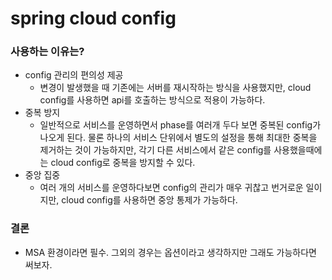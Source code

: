 # spring cloud config

### 사용하는 이유는?
- config 관리의 편의성 제공
  * 변경이 발생했을 때 기존에는 서버를 재시작하는 방식을 사용했지만, cloud config를 사용하면 api를 호출하는 방식으로 적용이 가능하다.
- 중복 방지
  * 일반적으로 서비스를 운영하면서 phase를 여러개 두다 보면 중복된 config가 나오게 된다.
  물론 하나의 서비스 단위에서 별도의 설정을 통해 최대한 중복을 제거하는 것이 가능하지만,
  각기 다른 서비스에서 같은 config를 사용했을때에는 cloud config로 중복을 방지할 수 있다.
- 중앙 집중
  * 여러 개의 서비스를 운영하다보면 config의 관리가 매우 귀찮고 번거로운 일이지만, cloud config를
  사용하면 중앙 통제가 가능하다.
  
### 결론
- MSA 환경이라면 필수. 그외의 경우는 옵션이라고 생각하지만 그래도 가능하다면 써보자.


   
